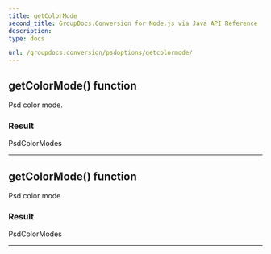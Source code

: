 ```yaml
---
title: getColorMode
second_title: GroupDocs.Conversion for Node.js via Java API Reference
description: 
type: docs

url: /groupdocs.conversion/psdoptions/getcolormode/
---
```


## getColorMode()  function

 Psd color mode.
 

### Result
PsdColorModes


---


## getColorMode()  function

 Psd color mode.
 

### Result
PsdColorModes


---


